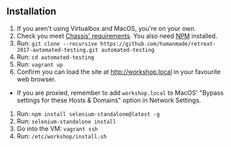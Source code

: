 ## Installation

1. If you aren't using Virtualbox and MacOS, you're on your own.
1. Check you meet [Chassis' requirements](http://docs.chassis.io/en/latest/quickstart/). You also need [NPM](https://nodejs.org/en/) installed.
1. Run: `git clone --recursive https://github.com/humanmade/retreat-2017-automated-testing.git automated-testing`
1. Run: `cd automated-testing`
1. Run: `vagrant up`
1. Confirm you can load the site at http://workshop.local in your favourite web browser.
 * If you are proxied, remember to add `workshop.local` to MacOS' "Bypass settings for these Hosts & Domains" option in Network Settings.
1. Run: `npm install selenium-standalone@latest -g`
1. Run: `selenium-standalone install`
1. Go into the VM: `vagrant ssh`
1. Run: `/etc/workshop/install.sh`


